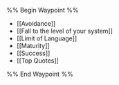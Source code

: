 %% Begin Waypoint %%
- [[Avoidance]]
- [[Fall to the level of your system]]
- [[Limit of Language]]
- [[Maturity]]
- [[Success]]
- [[Top Quotes]]

%% End Waypoint %%